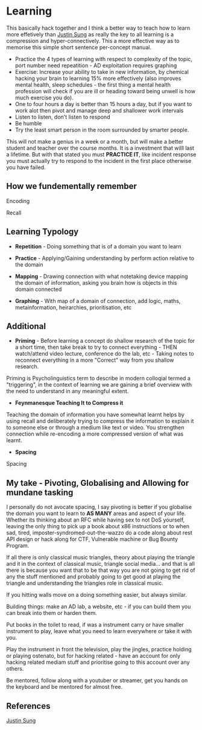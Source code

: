 # Learning

This basically hack together and I think a better way to teach how to learn more effetively than [Justin Sung](https://www.youtube.com/c/JustinSung) as really the key to all learning is a compression and hyper-connectively. This a more effective way as to memorise this simple short sentence per-concept manual. 

- Practice the 4 types of learning with respect to complexity of the topic, port number need repeatition - AD exploitation requires graphing
- Exercise: Increase your ability to take in new information, by chemical hacking your brain to learning 15% more effectively (also improves mental health, sleep schedules - the first thing a mental health profession will check if you are ill or heading toward being unwell is how much exercise you do).
- One to four hours a day is better than 15 hours a day, but if you want to work alot then pivot and manage deep and shallower work intervals
- Listen to listen, don't listen to respond
- Be humble 
- Try the least smart person in the room surrounded by smarter people.

This will not make a genius in a week or a month, but will make a better student and teacher over the course months. It is a investment that willl last a lifetime. But with that stated you must **PRACTICE IT**, like incident response you must actually try to respond to the incident in the first place otherwise you have failed.


## How we fundementally remember

Encoding 

Recall

## Learning Typology 

- **Repetition** - Doing something that is of a domain you want to learn

- **Practice** - Applying/Gaining understanding by perform action relative to the domain 

- **Mapping** - Drawing connection with what notetaking device mapping the domain of information, asking you brain how is objects in this domain connected

- **Graphing** - With map of a domain of connection, add logic, maths, metainformation, heirarchies, prioritisation, etc


## Additional 

- **Priming** - Before learning a concept do shallow research of the topic for a short time, then take break to try to connect everything - THEN watch/attend video lecture, conference do the lab, etc - Taking notes to reconnect everything in a more "Correct" way from you shallow research.

Priming is Psycholinguistics term to describe in modern colloqial termed a "triggering", in the context of learning we are gaining a brief overview with the need to understand in any meaningful extent. 

- **Feynmanesque Teaching It to Compress it**

Teaching the domain of information you have somewhat learnt helps by using recall and deliberately trying to compress the information to explain it to someone else or through a medium like text or video.  You strengthen connection while re-encoding a more compressed version of what was learnt.

- **Spacing**

Spacing 

## My take - Pivoting, Globalising and Allowing for mundane tasking

I personally do not avocate spacing, I say pivoting is better if you globalise the domain you want to learn to **AS MANY** areas and aspect of your life. Whether its thinking about an RFC while having sex to not DoS yourself, leaving the only thing to pick up a book about x86 instructions or to when sad, tired, imposter-syndromed-out-the-wazzo do a code along about rest API design or hack along for CTF, Vulnerable machine or Bug Bounty Program.

If all there is only classical music triangles, theory about playing the triangle and it in the context of classical music, triangle social media... and that is all there is because you want that to be that way you are not going to get rid of any the stuff mentioned and probably going to get good at playing the triangle and understanding the triangles role in classical music.  

If you hitting walls move on a doing something easier, but always similar.

Building things: make an AD lab, a website, etc - if you can build them you can break into them or harden them.

Put books in the toilet to read, if was a instrument carry or have smaller instrument to play, leave what you need to learn everywhere or take it with you. 

Play the instrument in front the television, play the jingles, practice holding or playing ostenato, but for hacking related - have an account for only hacking related mediam stuff and prioritise going to this account over any others. 

Be mentored, follow along with a youtuber or streamer, get you hands on the keyboard and be mentored for almost free.


## References
[Justin Sung](https://www.youtube.com/c/JustinSung)